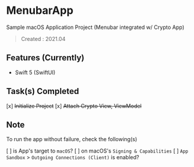 # MenubarApp

Sample macOS Application Project (Menubar integrated w/ Crypto App)
> Created : 2021.04

## Features (Currently)

- Swift 5 (SwiftUI)


## Task(s) Completed

[x] ~~Initialize Project~~
[x] ~~Attach Crypto View, ViewModel~~


## Note

To run the app without failure, check the following(s)

[ ] is App's target to `macOS`?
[ ] on macOS's `Signing & Capabilities`
	[ ] `App Sandbox` > `Outgoing Connections (Client)` is enabled?





